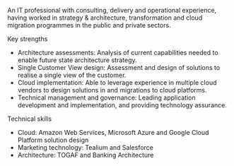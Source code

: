 An IT professional with consulting, delivery and operational experience, having worked in strategy & architecture, transformation and cloud migration programmes in the public and private sectors.

Key strengths
- Architecture assessments: Analysis of current capabilities needed to enable future state architecture strategy.
- Single Customer View design: Assessment and design of solutions to realise a single view of the customer.
- Cloud implementation: Able to leverage experience in multiple cloud vendors to design solutions in and migrations to cloud platforms.
- Technical management and governance: Leading application development and implementation, and providing technology assurance.

Technical skills
- Cloud: Amazon Web Services, Microsoft Azure and Google Cloud Platform solution design
- Marketing technology: Tealium and Salesforce
- Architecture: TOGAF and Banking Architecture

